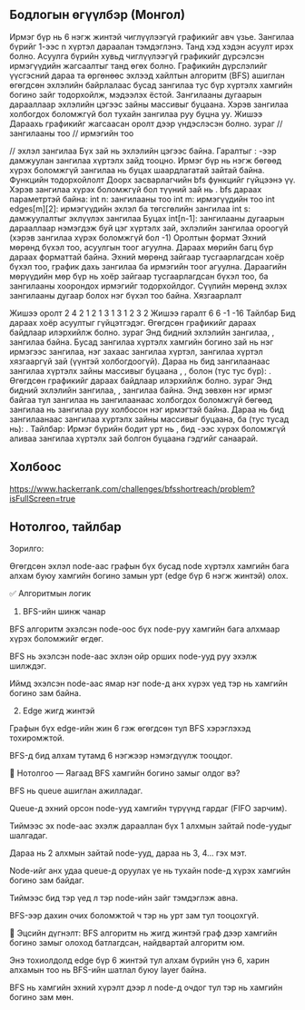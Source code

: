 ## Бодлогын өгүүлбэр (Монгол)

Ирмэг бүр нь 6 нэгж жинтэй чиглүүлээгүй графикийг авч үзье. Зангилаа бүрийг 1-ээс n хүртэл дараалан тэмдэглэнэ.
Танд хэд хэдэн асуулт ирэх болно. Асуулга бүрийн хувьд чиглүүлээгүй графикийг дүрсэлсэн ирмэгүүдийн жагсаалтыг танд өгөх болно. Графикийн дүрслэлийг үүсгэсний дараа та өргөнөөс эхлээд хайлтын алгоритм (BFS) ашиглан өгөгдсөн эхлэлийн байрлалаас бусад зангилаа тус бүр хүртэлх хамгийн богино зайг тодорхойлж, мэдээлэх ёстой. Зангилааны дугаарын дарааллаар эхлэлийн цэгээс зайны массивыг буцаана. Хэрэв зангилаа холбогдох боломжгүй бол тухайн зангилаа руу буцна уу.
Жишээ
Дараахь графикийг жагсаасан оролт дээр үндэслэсэн болно.
зураг 
// зангилааны тоо 
// ирмэгийн тоо 

// эхлэл зангилаа
Бүх зай нь эхлэлийн цэгээс байна. Гаралтыг : -ээр дамжуулан зангилаа хүртэлх зайд тооцно. Ирмэг бүр нь нэгж бөгөөд хүрэх боломжгүй зангилаа нь буцах шаардлагатай зайтай байна.
Функцийн тодорхойлолт
Доорх засварлагчийн bfs функцийг гүйцээнэ үү. Хэрэв зангилаа хүрэх боломжгүй бол түүний зай нь .
bfs дараах параметртэй байна:
int n: зангилааны тоо
int m: ирмэгүүдийн тоо
int edges[m][2]: ирмэгүүдийн эхлэл ба төгсгөлийн зангилаа
int s: дамжуулалтыг эхлүүлэх зангилаа
Буцах
int[n-1]: зангилааны дугаарын дарааллаар нэмэгдэж буй цэг хүртэлх зай, эхлэлийн зангилаа ороогүй (хэрэв зангилаа хүрэх боломжгүй бол -1)
Оролтын формат
Эхний мөрөнд бүхэл тоо, асуулгын тоог агуулна. Дараах мөрийн багц бүр дараах форматтай байна.
Эхний мөрөнд зайгаар тусгаарлагдсан хоёр бүхэл тоо, график дахь зангилаа ба ирмэгийн тоог агуулна.
Дараагийн мөрүүдийн мөр бүр нь хоёр зайгаар тусгаарлагдсан бүхэл тоо, ба зангилааны хоорондох ирмэгийг тодорхойлдог.
Сүүлийн мөрөнд эхлэх зангилааны дугаар болох нэг бүхэл тоо байна.
Хязгаарлалт




Жишээ оролт
2
4 2
1 2
1 3
1
3 1
2 3
2
Жишээ гаралт
6 6 -1
-16
Тайлбар
Бид дараах хоёр асуултыг гүйцэтгэдэг.
Өгөгдсөн графикийг дараах байдлаар илэрхийлж болно.
зураг
Энд бидний эхлэлийн зангилаа, , зангилаа байна. Бусад зангилаа хүртэлх хамгийн богино зай нь нэг ирмэгээс зангилаа, нэг захаас зангилаа хүртэл, зангилаа хүртэл хязгааргүй зай (үүнтэй холбогдоогүй). Дараа нь бид зангилаанаас зангилаа хүртэлх зайны массивыг буцаана , , болон (тус тус бүр): .
Өгөгдсөн графикийг дараах байдлаар илэрхийлж болно.
зураг
Энд бидний эхлэлийн зангилаа, , зангилаа байна. Энд зөвхөн нэг ирмэг байгаа тул зангилаа нь зангилаанаас холбогдох боломжгүй бөгөөд зангилаа нь зангилаа руу холбосон нэг ирмэгтэй байна. Дараа нь бид зангилаанаас зангилаа хүртэлх зайны массивыг буцаана, ба (тус тусад нь): .
Тайлбар: Ирмэг бүрийн бодит урт нь , бид -ээс хүрэх боломжгүй аливаа зангилаа хүртэлх зай болгон буцаана гэдгийг санаарай.




## Холбоос

https://www.hackerrank.com/challenges/bfsshortreach/problem?isFullScreen=true




## Нотолгоо, тайлбар

Зорилго:


Өгөгдсөн эхлэл node-аас графын бүх бусад node хүртэлх хамгийн бага алхам буюу хамгийн богино замын урт (edge бүр 6 нэгж жинтэй) олох.

✅ Алгоритмын логик


1. BFS-ийн шинж чанар

BFS алгоритм эхэлсэн node-оос бүх node-руу хамгийн бага алхмаар хүрэх боломжийг өгдөг.

BFS нь эхэлсэн node-аас эхлэн ойр орших node-ууд руу эхэлж шилждэг.

Иймд эхэлсэн node-аас ямар нэг node-д анх хүрэх үед тэр нь хамгийн богино зам байна.

2. Edge жигд жинтэй

Графын бүх edge-ийн жин 6 гэж өгөгдсөн тул BFS хэрэглэхэд тохиромжтой.

BFS-д бид алхам тутамд 6 нэгжээр нэмэгдүүлж тооцдог.

🧮 Нотолгоо — Яагаад BFS хамгийн богино замыг олдог вэ?

BFS нь queue ашиглан ажилладаг.

Queue-д эхний орсон node-ууд хамгийн түрүүнд гардаг (FIFO зарчим).

Тиймээс эх node-аас эхэлж дарааллан бүх 1 алхмын зайтай node-уудыг шалгадаг.

Дараа нь 2 алхмын зайтай node-ууд, дараа нь 3, 4... гэх мэт.

Node-ийг анх удаа queue-д оруулах үе нь тухайн node-д хүрэх хамгийн богино зам байдаг.

Тиймээс бид тэр үед л тэр node-ийн зайг тэмдэглэж авна.

BFS-ээр дахин очих боломжтой ч тэр нь урт зам тул тооцохгүй.

🧾 Эцсийн дүгнэлт:
BFS алгоритм нь жигд жинтэй граф дээр хамгийн богино замыг олоход батлагдсан, найдвартай алгоритм юм.

Энэ тохиолдолд edge бүр 6 жинтэй тул алхам бүрийн үнэ 6, харин алхамын тоо нь BFS-ийн шатлал буюу layer байна.

BFS нь хамгийн эхний хүрэлт дээр л node-д очдог тул тэр нь хамгийн богино зам мөн.




